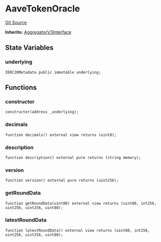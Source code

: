 # AaveTokenOracle
[Git Source](https://github.com/Level-Money/contracts/blob/cdcafc63c9abdb8c667176cf6dd45d63276ad690/src/v2/oracles/AaveTokenOracle.sol)

**Inherits:**
[AggregatorV3Interface](/src/v1/interfaces/AggregatorV3Interface.sol/interface.AggregatorV3Interface.md)


## State Variables
### underlying

```solidity
IERC20Metadata public immutable underlying;
```


## Functions
### constructor


```solidity
constructor(address _underlying);
```

### decimals


```solidity
function decimals() external view returns (uint8);
```

### description


```solidity
function description() external pure returns (string memory);
```

### version


```solidity
function version() external pure returns (uint256);
```

### getRoundData


```solidity
function getRoundData(uint80) external view returns (uint80, int256, uint256, uint256, uint80);
```

### latestRoundData


```solidity
function latestRoundData() external view returns (uint80, int256, uint256, uint256, uint80);
```

